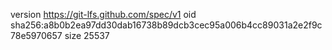 version https://git-lfs.github.com/spec/v1
oid sha256:a8b0b2ea97dd30dab16738b89dcb3cec95a006b4cc89031a2e2f9c78e5970657
size 25537
